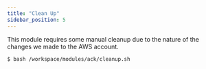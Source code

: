 ```yaml
---
title: "Clean Up"
sidebar_position: 5
---
```


This module requires some manual cleanup due to the nature of the changes we made to the AWS account. 

```bash timeout=900 test=false
$ bash /workspace/modules/ack/cleanup.sh
```